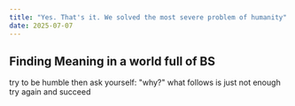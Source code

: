 ```yaml
---
title: "Yes. That's it. We solved the most severe problem of humanity"
date: 2025-07-07
---
```


## Finding Meaning in a world full of BS
try to be humble
then ask yourself: "why?"
what follows is just not enough
try again and succeed
